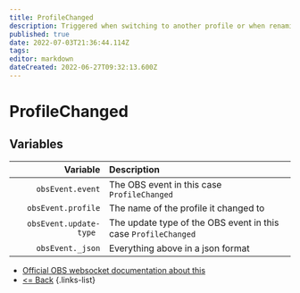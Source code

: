 ```yaml
---
title: ProfileChanged
description: Triggered when switching to another profile or when renaming the current profile.
published: true
date: 2022-07-03T21:36:44.114Z
tags: 
editor: markdown
dateCreated: 2022-06-27T09:32:13.600Z
---
```


# ProfileChanged

## Variables

| Variable | Description |
|---------:|:------------|
| `obsEvent.event` | The OBS event in this case `ProfileChanged`
| `obsEvent.profile` | The name of the profile it changed to
| `obsEvent.update-type	` | The update type of the OBS event in this case `ProfileChanged`
| `obsEvent._json` | Everything above in a json format
* [Official OBS websocket documentation about this](https://github.com/obsproject/obs-websocket/blob/4.x-current/docs/generated/protocol.md#profilechanged)
* [<= Back](/en/Broadcasters/OBS/)
{.links-list}